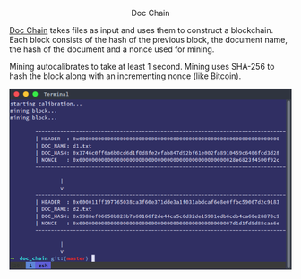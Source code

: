 <center> <p id="title">Doc Chain</p> </center>

[Doc Chain](https://github.com/jordanmmck/doc_chain) takes files as input and uses them to construct a blockchain. Each block consists of the hash of the previous block, the document name, the hash of the document and a nonce used for mining.

Mining autocalibrates to take at least 1 second. Mining uses SHA-256 to hash the block along with an incrementing nonce (like Bitcoin).

<img src="/public/images/doc_chain.png" alt="doc_chain"/>
